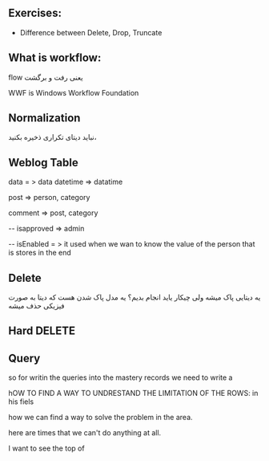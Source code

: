 ## Exercises:

- Difference between Delete, Drop, Truncate

## What is workflow:

flow یعنی رفت و برگشت

WWF is Windows Workflow Foundation

## Normalization

نباید دیتای تکراری ذخیره بکنید،

## Weblog Table

data = > data 
datetime => datatime 

post => person, category

comment => post, category 

-- isapproved => admin 

-- isEnabled = > it used when we wan to know the value of the person that is stores in the end 

## Delete 

یه دیتایی پاک میشه ولی چیکار یاید انجام بدیم؟ 
یه مدل پاک شدن هست که دیتا به صورت فیزیکی حذف میشه 


## Hard DELETE 



## Query 


so for writin the queries into the mastery records we need to write a 

hOW TO FIND A WAY TO UNDRESTAND THE LIMITATION OF THE ROWS: in his fiels 

how we can find a way to solve the problem in the area. 

here are times that we can't do anything at all. 

I want to see the top of
